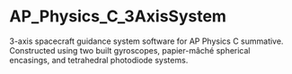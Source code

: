 # AP_Physics_C_3AxisSystem
3-axis spacecraft guidance system software for AP Physics C summative. Constructed using two built gyroscopes, papier-mâché spherical encasings, and tetrahedral photodiode systems.
